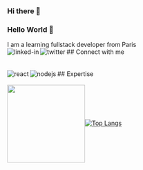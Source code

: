 ### Hi there 👋

<!--
**sophielepert/SophieLepert** is a ✨ _special_ ✨ repository because its `README.md` (this file) appears on your GitHub profile.

Here are some ideas to get you started:

- 🔭 I’m currently working on ...
- 🌱 I’m currently learning ...
- 👯 I’m looking to collaborate on ...
- 🤔 I’m looking for help with ...
- 💬 Ask me about ...
- 📫 How to reach me: ...
- 😄 Pronouns: ...
- ⚡ Fun fact: ...
-->


### Hello World 👋
I am a learning fullstack developer from Paris
<br>## Connect with me[<img align="left" alt="linked-in" src="https://img.shields.io/badge/linkedin-%230077B5.svg?&style=for-the-badge&logo=linkedin&logoColor=white" />](https://www.linkedin.com/in/sophielepert/)[<img align="left" alt="twitter" src="https://img.shields.io/badge/twitter-%231DA1F2.svg?&style=for-the-badge&logo=twitter&logoColor=white" />](https://twitter.com/lepertsophie)<br>
<br>
<br>## Expertise
<img align="left" alt="react" src="https://img.shields.io/badge/react%20-%2320232a.svg?&style=for-the-badge&logo=react&logoColor=%2361DAFB" /><img align="left" alt="nodejs" src="https://img.shields.io/badge/node.js%20-%2343853D.svg?&style=for-the-badge&logo=node.js&logoColor=white" />
<br><br>
<img height="180em" align="center" src="https://github-readme-stats.vercel.app/api?username=sophielepert&show_icons=true&hide_border=true&&count_private=true&include_all_commits=true&theme=cobalt" />[![Top Langs](https://github-readme-stats.vercel.app/api/top-langs/?username=sophielepert&layout=compact&theme=cobalt)](https://github.com/sophielepert/github-readme-stats)

